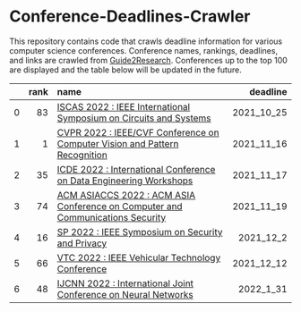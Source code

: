 # Conference-Deadlines-Crawler 

 This repository contains code that crawls deadline information for various computer science conferences. Conference names, rankings, deadlines, and links are crawled from [Guide2Research](https://www.guide2research.com/topconf/machine-learning). Conferences up to the top 100 are displayed and the table below will be updated in the future.

|    |   rank | name                                                                                                                        |   deadline |
|---:|-------:|:----------------------------------------------------------------------------------------------------------------------------|-----------:|
|  0 |     83 | [ISCAS 2022 : IEEE International Symposium on Circuits and Systems](https://www.iscas2022.org/)                             | 2021_10_25 |
|  1 |      1 | [CVPR 2022 : IEEE/CVF Conference on Computer Vision and Pattern Recognition](http://cvpr2022.thecvf.com/)                   | 2021_11_16 |
|  2 |     35 | [ICDE 2022 : International Conference on Data Engineering Workshops](https://icde2022.ieeecomputer.my/)                     | 2021_11_17 |
|  3 |     74 | [ACM ASIACCS 2022 : ACM ASIA Conference on Computer and Communications Security](https://asiaccs2022.conferenceservice.jp/) | 2021_11_19 |
|  4 |     16 | [SP 2022 : IEEE Symposium on Security and Privacy](https://www.ieee-security.org/TC/SP2022/)                                |  2021_12_2 |
|  5 |     66 | [VTC 2022 : IEEE Vehicular Technology Conference](https://events.vtsociety.org/vtc2022-spring/)                             | 2021_12_12 |
|  6 |     48 | [IJCNN 2022 : International Joint Conference on Neural Networks](https://wcci2022.org/call-for-papers/)                     |  2022_1_31 |